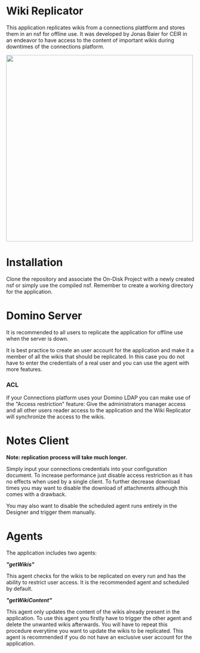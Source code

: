 # Wiki Replicator

This application replicates wikis from a connections plattform and stores them in an nsf for offline use. It was developed by Jonas Baier for CEIR in an endeavor to have access to the content of important wikis during downtimes of the connections platform.

<img src="https://user-images.githubusercontent.com/40888514/157475187-810db893-22e4-4478-976f-670d7980986d.png" height="500px"/>


# Installation

Clone the repository and associate the On-Disk Project with a newly created nsf or simply use the compiled nsf. Remember to create a working directory for the application.

# Domino Server

It is recommended to all users to replicate the application for offline use when the server is down.

It is best practice to create an user account for the application and make it a member of all the wikis that should be replicated. In this case you do not have to enter the credentials of a real user and you can use the agent with more features.

### ACL

If your Connections platform uses your Domino LDAP you can make use of the "Access restriction" feature:
Give the administrators manager access and all other users reader access to the application and the Wiki Replicator will synchronize the access to the wikis.



# Notes Client

**Note: replication process will take much longer.**

Simply input your connections credentials into your configuration document. To increase performance just disable access restriction as it has no effects when used by a single client. To further decrease download times you may want to disable the download of attachments although this comes with a drawback.

You may also want to disable the scheduled agent runs entirely in the Designer and trigger them manually.

# Agents

The application includes two agents:

***"getWikis"***

This agent checks for the wikis to be replicated on every run and has the ability to restrict user access. It is the recommended agent and scheduled by default.

***"getWikiContent"***

This agent only updates the content of the wikis already present in the application. To use this agent you firstly have to trigger the other agent and delete the unwanted wikis afterwards. You will have to repeat this procedure everytime you want to update the wikis to be replicated.
This agent is recommended if you do not have an exclusive user account for the application.
